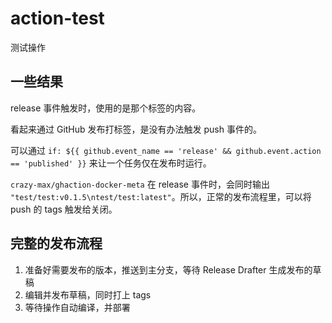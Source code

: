# action-test

测试操作

## 一些结果

release 事件触发时，使用的是那个标签的内容。

看起来通过 GitHub 发布打标签，是没有办法触发 push 事件的。

可以通过 `if: ${{ github.event_name == 'release' && github.event.action == 'published' }}` 来让一个任务仅在发布时运行。

`crazy-max/ghaction-docker-meta` 在 release 事件时，会同时输出 `"test/test:v0.1.5\ntest/test:latest"`。所以，正常的发布流程里，可以将 push 的 tags 触发给关闭。

## 完整的发布流程

1. 准备好需要发布的版本，推送到主分支，等待 Release Drafter 生成发布的草稿
2. 编辑并发布草稿，同时打上 tags
3. 等待操作自动编译，并部署

